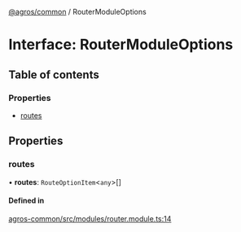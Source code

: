 [@agros/common](../index.md) / RouterModuleOptions

# Interface: RouterModuleOptions

## Table of contents

### Properties

- [routes](RouterModuleOptions.md#routes)

## Properties

### <a id="routes" name="routes"></a> routes

• **routes**: `RouteOptionItem`<`any`\>[]

#### Defined in

[agros-common/src/modules/router.module.ts:14](https://github.com/agrosjs/agros/blob/d61174d/packages/agros-common/src/modules/router.module.ts#L14)
